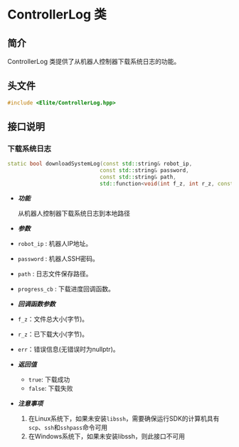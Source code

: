 # ControllerLog 类

## 简介

ControllerLog 类提供了从机器人控制器下载系统日志的功能。

## 头文件
```cpp
#include <Elite/ControllerLog.hpp>
```

## 接口说明

### 下载系统日志
```cpp
static bool downloadSystemLog(const std::string& robot_ip, 
                             const std::string& password,
                             const std::string& path,
                             std::function<void(int f_z, int r_z, const char* err)> progress_cb)
```
- ***功能***

  从机器人控制器下载系统日志到本地路径

- ***参数***

- `robot_ip` : 机器人IP地址。
- `password` : 机器人SSH密码。
- `path` : 日志文件保存路径。
- `progress_cb` : 下载进度回调函数。

- ***回调函数参数***

- `f_z`：文件总大小(字节)。
- `r_z`：已下载大小(字节)。
- `err`：错误信息(无错误时为nullptr)。

- ***返回值***

  - `true`: 下载成功
  - `false`: 下载失败

- ***注意事项***

  1. 在Linux系统下，如果未安装`libssh`，需要确保运行SDK的计算机具有`scp`、`ssh`和`sshpass`命令可用
  2. 在Windows系统下，如果未安装libssh，则此接口不可用
